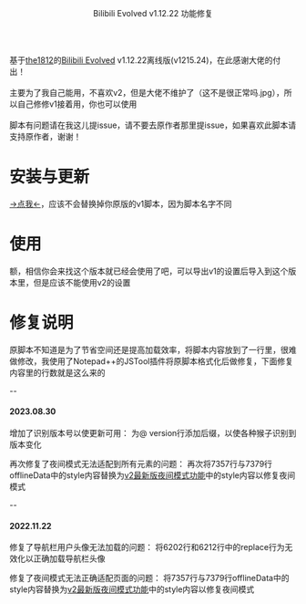 <div align="center">

Bilibili Evolved v1.12.22 功能修复

</div>
</br></br>

基于[the1812](https://github.com/the1812)的[Bilibili Evolved](https://github.com/the1812/Bilibili-Evolved) v1.12.22离线版(v1215.24)，在此感谢大佬的付出！
</br></br>
主要为了我自己能用，不喜欢v2，但是大佬不维护了（这不是很正常吗.jpg），所以自己修修v1接着用，你也可以使用
</br></br>
脚本有问题请在我这儿提issue，请不要去原作者那里提issue，如果喜欢此脚本请支持原作者，谢谢！

# 安装与更新
[→点我←](https://github.com/PMisRIGHT/Bilibili-Evolved/releases/download/v1.12.2-fix2/Bilibili.Evolved.Offline.Mod.user.js)，应该不会替换掉你原版的v1脚本，因为脚本名字不同

# 使用
额，相信你会来找这个版本就已经会使用了吧，可以导出v1的设置后导入到这个版本里，但是应该不能使用v2的设置

# 修复说明
原脚本不知道是为了节省空间还是提高加载效率，将脚本内容放到了一行里，很难做修改，我使用了Notepad++的JSTool插件将原脚本格式化后做修复，下面修复内容里的行数就是这么来的

--
#### 2023.08.30
增加了识别版本号以使更新可用：
为@ version行添加后缀，以使各种猴子识别到版本变化

再次修复了夜间模式无法适配到所有元素的问题：
再次将7357行与7379行offlineData中的style内容替换为[v2最新版夜间模式功能](https://github.com/the1812/Bilibili-Evolved/blob/master/registry/dist/components/style/dark-mode.js)中的style内容以修复夜间模式

--
#### 2022.11.22
修复了导航栏用户头像无法加载的问题：
将6202行和6212行中的replace行为无效化以正确加载导航栏头像

修复了夜间模式无法正确适配页面的问题：
将7357行与7379行offlineData中的style内容替换为[v2最新版夜间模式功能](https://github.com/the1812/Bilibili-Evolved/blob/master/registry/dist/components/style/dark-mode.js)中的style内容以修复夜间模式
